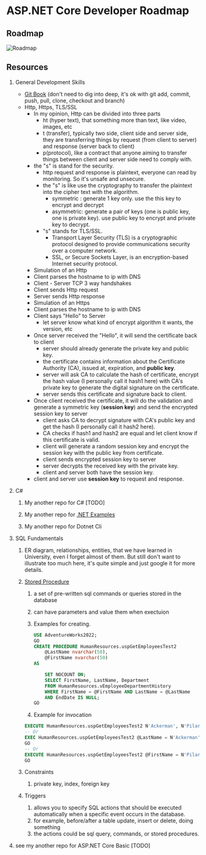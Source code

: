 # ASP.NET Core Developer Roadmap

## Roadmap

![Roadmap](./aspnetcore-developer-roadmap.png)

## Resources

1. General Development Skills
   - [Git Book](https://git-scm.com/book/en/v2) (don't need to dig into deep, it's ok with git add, commit, push, pull, clone, checkout and branch)
   - Http, Https, TLS/SSL
     - In my opinion, Http can be divided into three parts
       - ht (hyper text), that something more than text, like video, images, etc
       - t (transfer), typically two side, client side and server side, they are transferring things by request (from client to server) and response (server back to client)
       - p(protocol), like a contract that anyone aiming to transfer things between client and server side need to comply with.
     - the "s" is stand for the security.
       - http request and response is plaintext, everyone can read by monitoring. So it's unsafe and unsecure.
       - the "s" is like use the cryptography to transfer the plaintext into the cipher text with the algorithm. 
         - symmetric : generate 1 key only. use the this key to encrypt and decrypt
         - asymmetric: generate a pair of keys (one is public key, one is private key). use public key to encrypt and private key to decrypt.
       - "s" stands for TLS/SSL.
         -  Transport Layer Security (TLS) is a cryptographic protocol designed to provide communications security over a computer network.
         -  SSL, or Secure Sockets Layer, is an encryption-based Internet security protocol. 
     -  Simulation of an Http
       -  Client parses the hostname to ip with DNS
       -  Client - Server TCP 3 way handshakes
       -  Client sends Http request
       -  Server sends Http response
     -  Simulation of an Https
       -  Client parses the hostname to ip with DNS
       -  Client says "Hello" to Server
          -  let server know what kind of encrypt algorithm it wants, the version, etc
       -  Once server received the "Hello", it will send the certificate back to client
          -  server should already generate the private key and public key.
          -  the certificate contains information about the Certificate Authority (CA), issued at, expiration, and **public key**. 
          -  server will ask CA to calculate the hash of certificate, encrypt the hash value (I personally call it hash1 here) with CA's private key to generate the digital signature on the certificate.  
          -  server sends this certificate and signature back to client.
       -  Once client received the certificate, it will do the validation and generate a symmetric key (**session key**) and send the encrypted session key to server
          -  client asks CA to decrypt signature with CA's public key and get the hash (I personally call it hash2 here). 
          -  CA checks if hash1 and hash2 are equal and let client know if this certificate is valid.
          -  client will generate a random session key and encrypt the session key with the public key from certificate.
          -  client sends encrypted session key to server
          -  server decrypts the received key with the private key.
          -  client and server both have the session key.
       -  client and server use **session key** to request and response. 
   
1. C#
   
   1. My another repo for C# [TODO]
   
   2. My another repo for [.NET Examples](https://github.com/jiahaoZZ/.NET-Examples)
   
   3. My another repo for Dotnet Cli
   
1. SQL Fundamentals
   
   1. ER diagram, relationships, entities, that we have learned in University, even I forget almost of them. But still don't want to illustrate too much here, it's quite simple and just google it for more details. 
   
   2. [Stored Procedure](https://learn.microsoft.com/en-us/sql/relational-databases/stored-procedures/create-a-stored-procedure?view=sql-server-ver16)
   
      1. a set of pre-written sql commands or queries stored in the database
   
      2. can have parameters and value them when exectuion
   
      3. Examples for creating.
         ```sql
         USE AdventureWorks2022;  
         GO  
         CREATE PROCEDURE HumanResources.uspGetEmployeesTest2   
             @LastName nvarchar(50),   
             @FirstName nvarchar(50)   
         AS   
         
             SET NOCOUNT ON;  
             SELECT FirstName, LastName, Department  
             FROM HumanResources.vEmployeeDepartmentHistory  
             WHERE FirstName = @FirstName AND LastName = @LastName  
             AND EndDate IS NULL;  
         GO  
         ```
   
      4.  Example for invocation
   
         ```sql
         EXECUTE HumanResources.uspGetEmployeesTest2 N'Ackerman', N'Pilar';  
         -- Or  
         EXEC HumanResources.uspGetEmployeesTest2 @LastName = N'Ackerman', @FirstName = N'Pilar';  
         GO  
         -- Or  
         EXECUTE HumanResources.uspGetEmployeesTest2 @FirstName = N'Pilar', @LastName = N'Ackerman';  
         GO  
         
         ```
   
         
   
   3. Constraints 
   
      1. private key, index, foreign key
   
   4. Triggers
   
      1. allows you to specify SQL actions that should be executed automatically when a specific event occurs in the database.
      2. for example, before/after a table update, insert or delete, doing something
      3. the actions could be sql query, commands, or stored procedures. 
   
1. see my another repo for ASP.NET Core Basic [TODO] 
